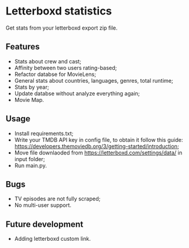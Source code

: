 # Letterboxd statistics
Get stats from your letterboxd export zip file.

## Features
- Stats about crew and cast;
- Affinity between two users rating-based;
- Refactor databse for MovieLens;
- General stats about countries, languages, genres, total runtime;
- Stats by year;
- Update databse without analyze everything again;
- Movie Map.

## Usage
- Install requirements.txt;
- Write your TMDB API key in config file, to obtain it follow this guide: https://developers.themoviedb.org/3/getting-started/introduction;
- Move file downlaoded from https://letterboxd.com/settings/data/ in input folder;
- Run main.py.

## Bugs
- TV episodes are not fully scraped;
- No multi-user support.

## Future development
- Adding letterboxd custom link.
